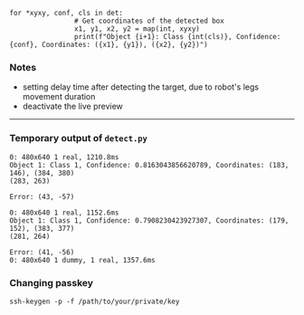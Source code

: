 ```
for *xyxy, conf, cls in det:
                # Get coordinates of the detected box
                x1, y1, x2, y2 = map(int, xyxy)
                print(f"Object {i+1}: Class {int(cls)}, Confidence: {conf}, Coordinates: ({x1}, {y1}), ({x2}, {y2})")
```
### Notes
- setting delay time after detecting the target, due to robot's legs movement duration
- deactivate the live preview

---
### Temporary output of `detect.py`

```
0: 480x640 1 real, 1210.8ms
Object 1: Class 1, Confidence: 0.8163043856620789, Coordinates: (183, 146), (384, 380)
(283, 263)

Error: (43, -57)

0: 480x640 1 real, 1152.6ms
Object 1: Class 1, Confidence: 0.7908230423927307, Coordinates: (179, 152), (383, 377)
(281, 264)

Error: (41, -56)
0: 480x640 1 dummy, 1 real, 1357.6ms
```

### Changing passkey
`ssh-keygen -p -f /path/to/your/private/key`
